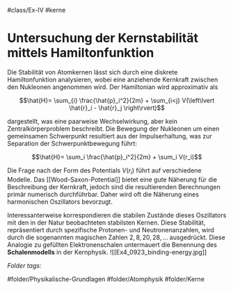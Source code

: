 #class/Ex-IV #kerne 

# Untersuchung der Kernstabilität mittels Hamiltonfunktion

Die Stabilität von Atomkernen lässt sich durch eine diskrete Hamiltonfunktion analysieren, wobei eine anziehende Kernkraft zwischen den Nukleonen angenommen wird. Der Hamiltonian wird approximativ als

$$\hat{H}= \sum_{i} \frac{\hat{p}_i^2}{2m} + \sum_{i<j} V(\left\lvert \hat{r}_i - \hat{r}_j \right\rvert)$$

dargestellt, was eine paarweise Wechselwirkung, aber kein Zentralkörperproblem beschreibt. Die Bewegung der Nukleonen um einen gemeinsamen Schwerpunkt resultiert aus der Impulserhaltung, was zur Separation der Schwerpunktbewegung führt:

$$\hat{H}= \sum_i \frac{\hat{p}_i^2}{2m} + \sum_i V(r_i)$$

Die Frage nach der Form des Potentials $V(r_i)$ führt auf verschiedene Modelle. Das [[Wood-Saxon-Potential]] bietet eine gute Näherung für die Beschreibung der Kernkraft, jedoch sind die resultierenden Berechnungen primär numerisch durchführbar. Daher wird oft die Näherung eines harmonischen Oszillators bevorzugt. 

Interessanterweise korrespondieren die stabilen Zustände dieses Oszillators mit den in der Natur beobachteten stabilsten Kernen. Diese Stabilität, repräsentiert durch spezifische Protonen- und Neutronenanzahlen, wird durch die sogenannten magischen Zahlen $2, 8, 20, 28, \dots$ ausgedrückt. Diese Analogie zu gefüllten Elektronenschalen untermauert die Benennung des **Schalenmodells** in der Kernphysik.
![[Ex4_0923_binding-energy.jpg]]


 *Folder tags:*

#folder/Physikalische-Grundlagen #folder/Atomphysik #folder/Kerne